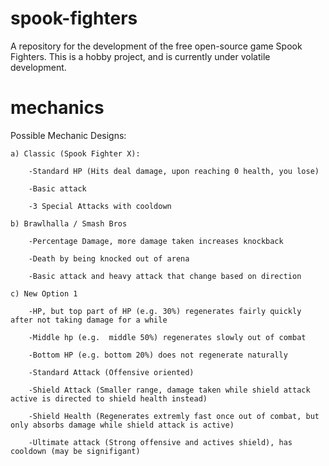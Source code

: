 # spook-fighters
A repository for the development of the free open-source game Spook Fighters. This is a hobby project, and is currently under volatile development.

# mechanics
Possible Mechanic Designs:

	a) Classic (Spook Fighter X):
	
		-Standard HP (Hits deal damage, upon reaching 0 health, you lose)
		
		-Basic attack
		
		-3 Special Attacks with cooldown
		
	b) Brawlhalla / Smash Bros
	
		-Percentage Damage, more damage taken increases knockback
		
		-Death by being knocked out of arena
		
		-Basic attack and heavy attack that change based on direction
		
	c) New Option 1
	
		-HP, but top part of HP (e.g. 30%) regenerates fairly quickly after not taking damage for a while
		
		-Middle hp (e.g.  middle 50%) regenerates slowly out of combat
		
		-Bottom HP (e.g. bottom 20%) does not regenerate naturally
		
		-Standard Attack (Offensive oriented)
		
		-Shield Attack (Smaller range, damage taken while shield attack active is directed to shield health instead)
		
		-Shield Health (Regenerates extremly fast once out of combat, but only absorbs damage while shield attack is active)
		
		-Ultimate attack (Strong offensive and actives shield), has cooldown (may be signifigant)
